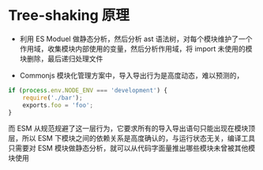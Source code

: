 # Tree-shaking 原理

- 利用 ES Moduel 做静态分析，然后分析 ast 语法树，对每个模块维护了一个作用域，收集模块内部使用的变量，然后分析作用域，将 import 未使用的模块删除，最后递归处理文件

* Commonjs 模块化管理方案中，导入导出行为是高度动态，难以预测的，

```js
if (process.env.NODE_ENV === 'development') {
	require('./bar');
	exports.foo = 'foo';
}
```

而 ESM 从规范规避了这一层行为，它要求所有的导入导出语句只能出现在模块顶层，所以 ESM 下模块之间的依赖关系是高度确认的，与运行状态无关，编译工具只需要对 ESM 模块做静态分析，就可以从代码字面量推出哪些模块未曾被其他模块使用
